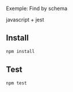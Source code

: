 Exemple: Find by schema

javascript + jest

## Install
```sh
npm install
```
## Test
```sh
npm test
```
